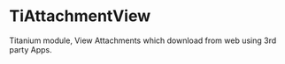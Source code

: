 TiAttachmentView
================

Titanium module, View Attachments which download from web using 3rd party Apps.
